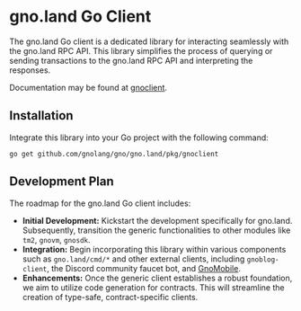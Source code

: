 # gno.land Go Client

The gno.land Go client is a dedicated library for interacting seamlessly with the gno.land RPC API.
This library simplifies the process of querying or sending transactions to the gno.land RPC API and interpreting the responses.

Documentation may be found at [gnoclient](../../../docs/reference/gnoclient).

## Installation

Integrate this library into your Go project with the following command:

    go get github.com/gnolang/gno/gno.land/pkg/gnoclient

## Development Plan

The roadmap for the gno.land Go client includes:

- **Initial Development:** Kickstart the development specifically for gno.land. Subsequently, transition the generic functionalities to other modules like `tm2`, `gnovm`, `gnosdk`.
- **Integration:** Begin incorporating this library within various components such as `gno.land/cmd/*` and other external clients, including `gnoblog-client`, the Discord community faucet bot, and [GnoMobile](https://github.com/gnolang/gnomobile).
- **Enhancements:** Once the generic client establishes a robust foundation, we aim to utilize code generation for contracts. This will streamline the creation of type-safe, contract-specific clients.
